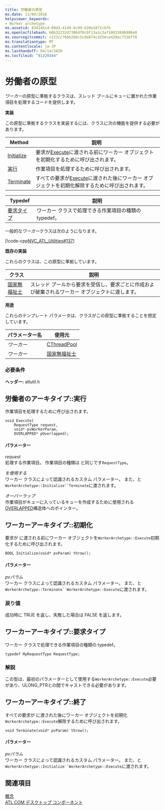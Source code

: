 ```yaml
---
title: 労働者の原型
ms.date: 11/04/2016
helpviewer_keywords:
- Worker archetype
ms.assetid: 834145cd-09d3-4149-bc99-620e1871cbfb
ms.openlocfilehash: b0b32232d7386df0c0f13a1c3af1003369b906e0
ms.sourcegitcommit: c123cc76bb2b6c5cde6f4c425ece420ac733bf70
ms.translationtype: MT
ms.contentlocale: ja-JP
ms.lasthandoff: 04/14/2020
ms.locfileid: "81329344"
---
```

# <a name="worker-archetype"></a>労働者の原型

*ワーカー*の原型に準拠するクラスは、スレッド プールにキューに置かれた作業項目を処理するコードを提供します。

**実装**

この原型に準拠するクラスを実装するには、クラスに次の機能を提供する必要があります。

|Method|説明|
|------------|-----------------|
|[Initialize](#initialize)|要求が[Execute](#execute)に渡される前にワーカー オブジェクトを初期化するために呼び出されます。|
|[実行](#execute)|作業項目を処理するために呼び出されます。|
|[Terminate](#terminate)|すべての要求が[Execute](#execute)に渡された後にワーカー オブジェクトを初期化解除するために呼び出されます。|

|Typedef|説明|
|-------------|-----------------|
|[要求タイプ](#requesttype)|ワーカー クラスで処理できる作業項目の種類の typedef。|

一般的な*ワーカー*クラスは次のようになります。

[!code-cpp[NVC_ATL_Utilities#137](../../atl/codesnippet/cpp/worker-archetype_1.cpp)]

**既存の実装**

これらのクラスは、この原型に準拠しています。

|クラス|説明|
|-----------|-----------------|
|[国家無福祉士](../../atl/reference/cnonstatelessworker-class.md)|スレッド プールから要求を受信し、要求ごとに作成および破棄されるワーカー オブジェクトに渡します。|

**用途**

これらのテンプレート パラメータは、クラスがこの原型に準拠することを想定しています。

|パラメーター名|使用元|
|--------------------|-------------|
|*ワーカー*|[CThreadPool](../../atl/reference/cthreadpool-class.md)|
|*ワーカー*|[国家無福祉士](../../atl/reference/cnonstatelessworker-class.md)|

### <a name="requirements"></a>必要条件

**ヘッダー:** atlutil.h

## <a name="workerarchetypeexecute"></a><a name="execute"></a>労働者のアーキタイプ::実行

作業項目を処理するために呼び出されます。

```
void Execute(
    RequestType request,
    void* pvWorkerParam,
    OVERLAPPED* pOverlapped);
```

#### <a name="parameters"></a>パラメーター

*request*<br/>
処理する作業項目。 作業項目の種類は と同じです`RequestType`。

*を使用する*<br/>
ワーカー クラスによって認識されるカスタム パラメーター。 また、と`WorkerArchetype::Initialize``Terminate`に渡されます。

*オーバーラップ*<br/>
作業項目がキューに入っているキューを作成するために使用される[OVERLAPPED](/windows/win32/api/minwinbase/ns-minwinbase-overlapped)構造体へのポインター。

## <a name="workerarchetypeinitialize"></a><a name="initialize"></a>ワーカーアーキタイプ::初期化

要求が に渡される前にワーカー オブジェクトを`WorkerArchetype::Execute`初期化するために呼び出されます。

```
BOOL Initialize(void* pvParam) throw();
```

#### <a name="parameters"></a>パラメーター

*pvパラム*<br/>
ワーカー クラスによって認識されるカスタム パラメーター。 また、と`WorkerArchetype::Terminate``WorkerArchetype::Execute`に渡されます。

### <a name="return-value"></a>戻り値

成功時に TRUE を返し、失敗した場合は FALSE を返します。

## <a name="workerarchetyperequesttype"></a><a name="requesttype"></a>ワーカーアーキタイプ::要求タイプ

ワーカー クラスで処理できる作業項目の種類の typedef。

```
typedef MyRequestType RequestType;
```

### <a name="remarks"></a>解説

この型は、最初のパラメーターとして使用する`WorkerArchetype::Execute`必要があり、ULONG_PTRとの間でキャストできる必要があります。

## <a name="workerarchetypeterminate"></a><a name="terminate"></a>ワーカーアーキタイプ::終了

すべての要求が に渡された後にワーカー オブジェクトを初期化`WorkerArchetype::Execute`解除するために呼び出されます。

```
void Terminate(void* pvParam) throw();
```

#### <a name="parameters"></a>パラメーター

*pvパラム*<br/>
ワーカー クラスによって認識されるカスタム パラメーター。 また、と`WorkerArchetype::Initialize``WorkerArchetype::Execute`に渡されます。

## <a name="see-also"></a>関連項目

[概念](../../atl/active-template-library-atl-concepts.md)<br/>
[ATL COM デスクトップ コンポーネント](../../atl/atl-com-desktop-components.md)
